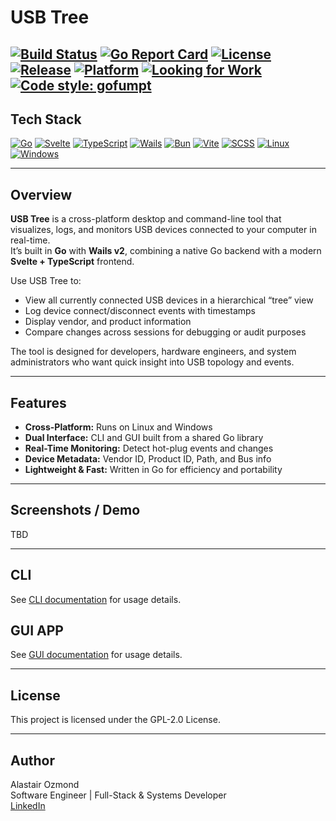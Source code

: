 # USB Tree
[![Build Status](https://github.com/AOzmond/usb-tree/actions/workflows/release.yml/badge.svg)](https://github.com/AOzmond/usb-tree/actions)
[![Go Report Card](https://goreportcard.com/badge/github.com/AOzmond/usb-tree/app)](https://goreportcard.com/report/github.com/AOzmond/usb-tree)
[![License](https://img.shields.io/github/license/AOzmond/usb-tree)](./LICENSE)
[![Release](https://img.shields.io/github/v/release/AOzmond/usb-tree)](https://github.com/AOzmond/usb-tree/releases)
[![Platform](https://img.shields.io/badge/platform-linux%20|%20windows-lightgrey.svg)](#)
[![Looking for Work](https://img.shields.io/badge/hiring-I'm%20looking%20for%20work-blue?style=flat-square)](https://aozmond.github.io)
[![Code style: gofumpt](https://img.shields.io/badge/code%20style-gofumpt-blue.svg)](https://github.com/mvdan/gofumpt)
---
## Tech Stack

[![Go](https://img.shields.io/badge/Go-00ADD8?style=for-the-badge&logo=go&logoColor=white)](https://go.dev/)
[![Svelte](https://img.shields.io/badge/Svelte-FF3E00?style=for-the-badge&logo=svelte&logoColor=white)](https://svelte.dev/)
[![TypeScript](https://img.shields.io/badge/TypeScript-3178C6?style=for-the-badge&logo=typescript&logoColor=white)](https://www.typescriptlang.org/)
[![Wails](https://img.shields.io/badge/Wails-FF6C37?style=for-the-badge&logo=wails&logoColor=white)](https://wails.io/)
[![Bun](https://img.shields.io/badge/Bun-000000?style=for-the-badge&logo=bun&logoColor=white)](https://bun.sh/)
[![Vite](https://img.shields.io/badge/Vite-646CFF?style=for-the-badge&logo=vite&logoColor=white)](https://vitejs.dev/)
[![SCSS](https://img.shields.io/badge/SCSS-CC6699?style=for-the-badge&logo=sass&logoColor=white)](https://sass-lang.com/)
[![Linux](https://img.shields.io/badge/Linux-FCC624?style=for-the-badge&logo=linux&logoColor=black)](https://kernel.org/)
[![Windows](https://img.shields.io/badge/Windows-0078D6?style=for-the-badge&logo=windows&logoColor=white)](https://microsoft.com/windows)

---

## Overview

**USB Tree** is a cross-platform desktop and command-line tool that visualizes, logs, and monitors USB devices connected to your computer in real-time.  
It’s built in **Go** with **Wails v2**, combining a native Go backend with a modern **Svelte + TypeScript** frontend.

Use USB Tree to:
- View all currently connected USB devices in a hierarchical “tree” view  
- Log device connect/disconnect events with timestamps  
- Display vendor, and product information 
- Compare changes across sessions for debugging or audit purposes  

The tool is designed for developers, hardware engineers, and system administrators who want quick insight into USB topology and events.

---


## Features

- **Cross-Platform:** Runs on Linux and Windows  
- **Dual Interface:** CLI and GUI built from a shared Go library  
- **Real-Time Monitoring:** Detect hot-plug events and changes  
- **Device Metadata:** Vendor ID, Product ID, Path, and Bus info  
- **Lightweight & Fast:** Written in Go for efficiency and portability  

---

## Screenshots / Demo

TBD

---

## CLI

See [CLI documentation](cli/README.md) for usage details.

## GUI APP

See [GUI documentation](app/README.md) for usage details.

--- 
## License
This project is licensed under the GPL-2.0 License.

---
## Author

Alastair Ozmond  
Software Engineer | Full-Stack & Systems Developer  
[LinkedIn](www.linkedin.com/in/alastair-ozmond-108512179)
